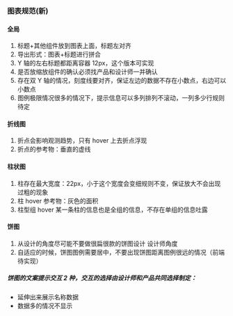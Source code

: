 ### 图表规范(新)

#### 全局

1. 标题+其他组件放到图表上面，标题左对齐
2. 导出形式：图表+标题进行拼合
3. Y 轴的左右标题都距离容器 12px，这个版本可实现
4. 是否放缩放组件的确认必须找产品和设计师一并确认
5. 存在双 Y 轴的情况，刻度线要对齐，保证左边的数据不存在小数点，右边可以小数点
6. 图例极限情况很多的情况下，提示信息可以多列排列不滚动，一列多少行规则待定

#### 折线图

1. 折点会影响观测趋势，只有 hover 上去折点浮现
2. 折点的参考物：垂直的虚线

#### 柱状图

1. 柱存在最大宽度：22px，小于这个宽度会变细规则不变，保证放大不会出现过粗的现象
2. 柱 hover 参考物：灰色的面积
3. 柱型组 hover 某一条柱的信息也是全组的信息，不存在单组的信息吐露

#### 饼图

1. 从设计的角度尽可能不要做很扁很款的饼图设计 设计师角度
2. 自适应的时候，饼图图例需要居中，不要出现饼图距离图例很远的情况（前端待实现）

##### 饼图的文案提示交互 2 种，交互的选择由设计师和产品共同选择制定：

- 延伸出来展示名称数据
- 数据多的情况不显示

